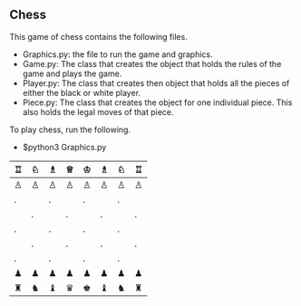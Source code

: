 ## Chess

This game of chess contains the following files.
 - Graphics.py: the file to run the game and graphics.
 - Game.py: The class that creates the object that holds the rules of the game and plays the game.
 - Player.py: The class that creates then object that holds all the pieces of either the black or white player.
 - Piece.py: The class that creates the object for one individual piece. This also holds the legal moves of that piece.

 To play chess, run the following.
  - $python3 Graphics.py

| ♖ | ♘ | ♗ | ♕ | ♔ | ♗ | ♘ | ♖ |
|---|---|---|---|---|---|---|---|
| ♙ | ♙ | ♙ | ♙ | ♙ | ♙ | ♙ | ♙ |
| . |   | . |   | . |   | . |   |
|   | . |   | . |   | . |   | . |
| . |   | . |   | . |   | . |   |
|   | . |   | . |   | . |   | . |
| . |   | . |   | . |   | . |   |
| ♟ | ♟ | ♟ | ♟ | ♟ | ♟ | ♟ | ♟ |
| ♜ | ♞ | ♝ | ♛ | ♚ | ♝ | ♞ | ♜ |
